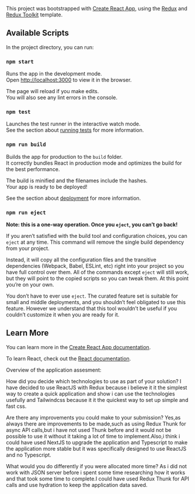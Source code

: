 This project was bootstrapped with [Create React App](https://github.com/facebook/create-react-app), using the [Redux](https://redux.js.org/) and [Redux Toolkit](https://redux-toolkit.js.org/) template.

## Available Scripts

In the project directory, you can run:

### `npm start`

Runs the app in the development mode.<br />
Open [http://localhost:3000](http://localhost:3000) to view it in the browser.

The page will reload if you make edits.<br />
You will also see any lint errors in the console.

### `npm test`

Launches the test runner in the interactive watch mode.<br />
See the section about [running tests](https://facebook.github.io/create-react-app/docs/running-tests) for more information.

### `npm run build`

Builds the app for production to the `build` folder.<br />
It correctly bundles React in production mode and optimizes the build for the best performance.

The build is minified and the filenames include the hashes.<br />
Your app is ready to be deployed!

See the section about [deployment](https://facebook.github.io/create-react-app/docs/deployment) for more information.

### `npm run eject`

**Note: this is a one-way operation. Once you `eject`, you can’t go back!**

If you aren’t satisfied with the build tool and configuration choices, you can `eject` at any time. This command will remove the single build dependency from your project.

Instead, it will copy all the configuration files and the transitive dependencies (Webpack, Babel, ESLint, etc) right into your project so you have full control over them. All of the commands except `eject` will still work, but they will point to the copied scripts so you can tweak them. At this point you’re on your own.

You don’t have to ever use `eject`. The curated feature set is suitable for small and middle deployments, and you shouldn’t feel obligated to use this feature. However we understand that this tool wouldn’t be useful if you couldn’t customize it when you are ready for it.

## Learn More

You can learn more in the [Create React App documentation](https://facebook.github.io/create-react-app/docs/getting-started).

To learn React, check out the [React documentation](https://reactjs.org/).

Overview of the application assesment:

How did you decide which technologies to use as part of your solution?
I have decided to use ReactJS with Redux because i believe it it the simplest way to create a quick application and show i can use the technologies usefully and Tailwindcss because it it the quickest way to set up simple and fast css.

Are there any improvements you could make to your submission?
Yes,as always there are improvements to be made,such as using Redux Thunk for async API calls,but i have not used Thunk before and it would not be possible to use it without it taking a lot of time to implement.Also,i think i could have used NextJS to upgrade the application and Typescript to make the application more stable but it was specifically designed to use ReactJS and no Typescript.

What would you do differently if you were allocated more time?
As i did not work with JSON server before i spent some time researching how it works and that took some time to complete.I could have used Redux Thunk for API calls and use hydration to keep the application data saved.
